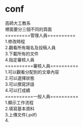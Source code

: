 # conf
高師大工教系<br>
裡面要分三個不同的頁面<br>
=========管理人員==========<br>
1.修改時程<br>
2.觀看所有報名及投稿人員<br>
3.下載所有的文件<br>
4.指定審核人員<br>
==========審核人員==========<br>
1.可以觀看分配到的文章內容<br>
2.可以選擇狀態<br>
3.可以撰寫評語<br>
4.可以打成績<br>
==========一般人員==========<br>
1.顯示工作流程<br>
2.填寫基本資料<br>
3.上傳文件(.pdf)<br>
4.<br>
